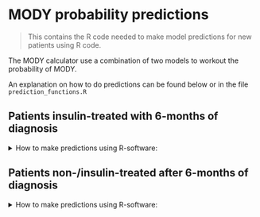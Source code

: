 # MODY probability predictions

> This contains the R code needed to make model predictions for new patients using R code.

The MODY calculator use a combination of two models to workout the probability of MODY.

An explanation on how to do predictions can be found below or in the file `prediction_functions.R`

## Patients insulin-treated with 6-months of diagnosis

<details>
<summary>How to make predictions using R-software:</summary>
<br> 

To make predictions, you will need all of the files present on this folder [here](https://github.com/Exeter-Diabetes/MODY-calculator-clinical-paper/tree/main/new_data_predictions).

1.  Load the functions used for prediction.

``` r
# load functions
source("prediction_functions.R")
```

2.  Next, load the data containing the patient information.

``` r
# load dataset  
data <- ...
```

The data should be formatted in the following way:

| pardm<br>numeric | agerec<br>numeric | hba1c<br>numeric | agedx<br>numeric | sex<br>numeric | bmi<br>numeric | C<br>numeric | A<br>numeric |
|---------|---------|---------|---------|---------|---------|---------|---------|
| 1 - positive<br>0 - negative | \>1 or \<35 | \>3% or \< 15% | \>1 or \<120 | 1 - male<br>2 - female | \>14 or \<70 | 1 - positive<br>0 - negative | 1 - positive<br>0 - negative |

3.  Load the necessary model parameters.

``` r
# ## load posteriors
# rcs_parms <- readRDS("rcs_parms.rds")
# posterior_samples_T1D <- readRDS("type_1_model_posteriors_single_value.rds")
# 
# # ### create object to use for prediction
# posterior_samples_T1D_obj <- list(post = posterior_samples_T1D$samples)
# class(posterior_samples_T1D_obj) <- "T1D"
```

4.  Make predictions for new patients

``` r
## make predictions
posterior_predictions_T1D <- predict(posterior_samples_T1D_obj, dataset, rcs_parms) %>%
  apply(., 2, function(x) {
    data.frame(prob = mean(x), LCI = quantile(x, probs = 0.025), UCI = quantile(x, probs = 0.975))
  }) %>%
  bind_rows()
```

This code will produce a point prediction (`prob`), alongside a 95% credible interval (`LCI`-`UCI`).

<br>
</details>

## Patients non-/insulin-treated after 6-months of diagnosis

<details>
<summary>How to make predictions using R-software:</summary>
<br> 

To make predictions, you will need all of the files present on this folder [here](https://github.com/Exeter-Diabetes/MODY-calculator-clinical-paper/tree/main/new_data_predictions).

1.  Load the functions used for prediction.

``` r
# load functions
source("prediction_functions.R")
```

2.  Next, load the data containing the patient information.

``` r
# load dataset
data <- ...
```

The data should be formatted in the following way:

| pardm<br>numeric | agerec<br>numeric | hba1c<br>numeric | agedx<br>numeric | sex<br>numeric | bmi<br>numeric | insoroha<br>numeric |
|-----------|-----------|-----------|-----------|-----------|-----------|-----------|
| 1 - positive<br>0 - negative | \>1 or \<35 | \>3% or \<15% | \>1 or \<120 | 1 - male<br>2 - female | \>14 or \<70   | 1 - positive<br>0 - negative |

3.  Load the necessary model parameters.

``` r
# ## load posteriors# 
# posterior_samples_T2D <- readRDS("type_2_model_posteriors_single_value.rds")
# 
# posterior_samples_T2D_obj <- list(post = posterior_samples_T2D$samples)
# class(posterior_samples_T2D_obj) <- "T2D"
```

4.  Make predictions for new patients

``` r
## make predictions
posterior_predictions_T2D <- predict(posterior_samples_T2D_obj, dataset) %>%
  apply(., 2, function(x) {
    data.frame(prob = mean(x), LCI = quantile(x, probs = 0.025), UCI = quantile(x, probs = 0.975))
  }) %>%
  bind_rows()
```

This code will produce a point prediction (`prob`), alongside a 95% credible interval (`LCI`-`UCI`).

<br>
</details>
